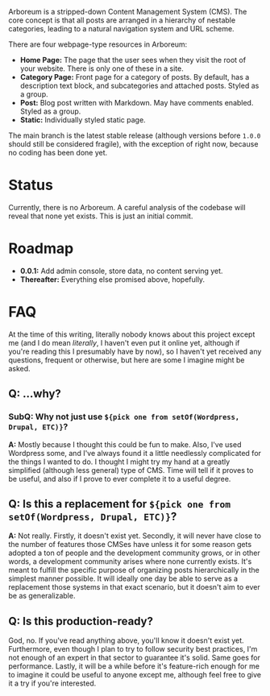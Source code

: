 Arboreum is a stripped-down Content Management System (CMS). The core concept is that all posts are arranged in a hierarchy of nestable categories, leading to a natural navigation system and URL scheme.

There are four webpage-type resources in Arboreum:
 - **Home Page:** The page that the user sees when they visit the root of your website. There is only one of these in a site.
 - **Category Page:** Front page for a category of posts. By default, has a description text block, and  subcategories and attached posts. Styled as a group.
 - **Post:** Blog post written with Markdown. May have comments enabled. Styled as a group.
 - **Static:** Individually styled static page.

The main branch is the latest stable release (although versions before `1.0.0` should still be considered fragile), with the exception of right now, because no coding has been done yet.

# Status
Currently, there is no Arboreum. A careful analysis of the codebase will reveal that none yet exists. This is just an initial commit.

# Roadmap
 - **0.0.1:** Add admin console, store data, no content serving yet.
 - **Thereafter:** Everything else promised above, hopefully.

# FAQ
At the time of this writing, literally nobody knows about this project except me (and I do mean *literally*, I haven't even put it online yet, although if you're reading this I presumably have by now), so I haven't yet received any questions, frequent or otherwise, but here are some I imagine might be asked.

## Q: ...why?
### SubQ: Why not just use `${pick one from setOf(Wordpress, Drupal, ETC)}`?
**A:** Mostly because I thought this could be fun to make. Also, I've used Wordpress some, and I've always found it a little needlessly complicated for the things I wanted to do. I thought I might try my hand at a greatly simplified (although less general) type of CMS. Time will tell if it proves to be useful, and also if I prove to ever complete it to a useful degree.
## Q: Is this a replacement for `${pick one from setOf(Wordpress, Drupal, ETC)}`?
**A:** Not really. Firstly, it doesn't exist yet. Secondly, it will never have close to the number of features those CMSes have unless it for some reason gets adopted a ton of people and the development community grows, or in other words, a development community arises where none currently exists. It's meant to fulfill the specific purpose of organizing posts hierarchically in the simplest manner possible. It will ideally one day be able to  serve as a replacement those systems in that exact scenario, but it doesn't aim to ever be as generalizable.
## Q: Is this production-ready?
God, no. If you've read anything above, you'll know it doesn't exist yet. Furthermore, even though I plan to try to follow security best practices, I'm not enough of an expert in that sector to guarantee it's solid. Same goes for performance. Lastly, it will be a while before it's feature-rich enough for me to imagine it could be useful to anyone except me, although feel free to give it a try if you're interested.